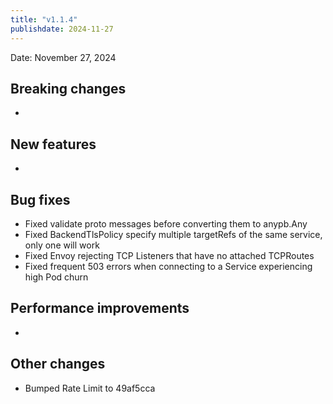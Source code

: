 ```yaml
---
title: "v1.1.4"
publishdate: 2024-11-27
---
```


Date: November 27, 2024

## Breaking changes
- 

## New features
- 

## Bug fixes
- Fixed validate proto messages before converting them to anypb.Any
- Fixed BackendTlsPolicy specify multiple targetRefs of the same service, only one will work
- Fixed Envoy rejecting TCP Listeners that have no attached TCPRoutes
- Fixed frequent 503 errors when connecting to a Service experiencing high Pod churn

## Performance improvements
- 

## Other changes
- Bumped Rate Limit to 49af5cca

